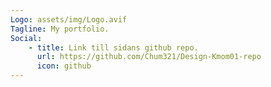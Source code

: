 ```yaml
---
Logo: assets/img/Logo.avif
Tagline: My portfolio.
Social:
    - title: Link till sidans github repo.
      url: https://github.com/Chum321/Design-Kmom01-repo
      icon: github
---
```

